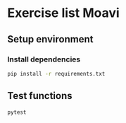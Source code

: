 # Exercise list Moavi

## Setup environment

### Install dependencies

```bash
pip install -r requirements.txt
```

## Test functions

```bash
pytest
```

